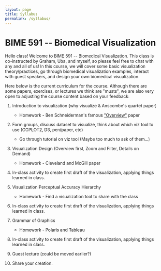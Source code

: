 ```yaml
---
layout: page
title: Syllabus
permalink: /syllabus/
---
```


# BIME 591 -- Biomedical Visualization

Hello class! Welcome to BIME 591 -- Biomedical Visualization. This class is co-instructed by Graham, Uba, and myself, so please feel free to chat with any and all of us! In this course, we will cover some basic visualization theory/practices, go through biomedical visualization examples, interact with guest speakers, and design your own biomedical visualization.

Here below is the current curriculum for the course. Although there are some papers, exercises, or lectures we think are "musts", we are also very open to adjusting the course content based on your feedback:
1. Introduction to visualization (why visualize & Anscombe's quartet paper)
    * Homework - Ben Schneiderman's famous ["Overview"] paper

2. Form groups, discuss dataset to visualize, think about which viz tool to use (GGPLOT2, D3, pen/paper, etc)
   * Go through tutorial on viz tool (Maybe too much to ask of them...)

3. Visualization Design (Overview first, Zoom and Filter, Details on Demand)
   * Homework - Cleveland and McGill paper

4. In-class activity to create first draft of the visualization, applying things learned in class.

5. Visualization Perceptual Accuracy Hierarchy
   * Homework - Find a visualization tool to share with the class

6. In-class activity to create first draft of the visualization, applying things learned in class.

7. Grammar of Graphics
   * Homework - Polaris and Tableau

8. In-class activity to create first draft of the visualization, applying things learned in class.

9. Guest lecture (could be moved earlier?)

10. Share your creation.


["Overview"]: <https://www.google.com/url?sa=t&rct=j&q=&esrc=s&source=web&cd=2&cad=rja&uact=8&ved=0ahUKEwj81N_E-cLJAhUCyWMKHeT5BEgQFggkMAE&url=http%3A%2F%2Fwww.mat.ucsb.edu%2F~g.legrady%2Facademic%2Fcourses%2F11w259%2Fschneiderman.pdf&usg=AFQjCNEpQ_2QvRgVT0LLHRQ2aLBLzkc6FA&sig2=AJzvFbt-6mGqlmcQCwsMFg&bvm=bv.108538919,d.cGc>
